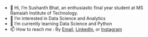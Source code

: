 - 👋 Hi, I’m Sushanth Bhat, an enthusiastic final year student at MS Ramaiah Institute of Technology.
- 👀 I’m interested in Data Science and Analytics
- 🌱 I’m currently learning Data Science and Python
- 📫 How to reach me : By <a href="sushanthbhat15@gmail.com">Email</a>,  <a href="https://www.linkedin.com/in/sushanth-bhat-215230194/">LinkedIn</a>, or <a href="https://www.instagram.com/sushanth_109/">Instagram</a>

<!---
sushanth10/sushanth10 is a ✨ special ✨ repository because its `README.md` (this file) appears on your GitHub profile.
You can click the Preview link to take a look at your changes.
--->
